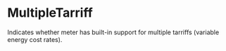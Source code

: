 MultipleTarriff
===============

Indicates whether meter has built-in support for multiple tarriffs (variable energy cost rates).
